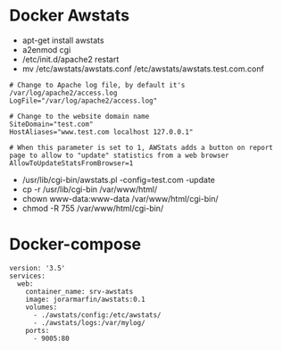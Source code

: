 # Docker Awstats

* apt-get install awstats
* a2enmod cgi
* /etc/init.d/apache2 restart
* mv /etc/awstats/awstats.conf /etc/awstats/awstats.test.com.conf

~~~~
# Change to Apache log file, by default it's /var/log/apache2/access.log
LogFile="/var/log/apache2/access.log"
 
# Change to the website domain name
SiteDomain="test.com"
HostAliases="www.test.com localhost 127.0.0.1"
 
# When this parameter is set to 1, AWStats adds a button on report page to allow to "update" statistics from a web browser
AllowToUpdateStatsFromBrowser=1
~~~~

* /usr/lib/cgi-bin/awstats.pl -config=test.com -update
* cp -r /usr/lib/cgi-bin /var/www/html/
* chown www-data:www-data /var/www/html/cgi-bin/
* chmod -R 755 /var/www/html/cgi-bin/

# Docker-compose
~~~~
version: '3.5'
services:
  web:
    container_name: srv-awstats
    image: jorarmarfin/awstats:0.1
    volumes:
      - ./awstats/config:/etc/awstats/
      - ./awstats/logs:/var/mylog/
    ports:
      - 9005:80
~~~~